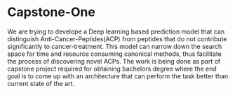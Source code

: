 # Capstone-One

We are trying to develope a Deep learning based prediction model that can distinguish Anti-Cancer-Peptides(ACP) from peptides that do not contribute significantly to cancer-treatment. This model can narrow down the search space for time and resource consuming canonical  methods, thus facilitate the process of discovering novel ACPs. The work is being done as part of capstone project required for obtaining bachelors degree where the end goal is to come up with an architecture that can perform the task better than current state of the art.   
